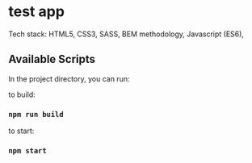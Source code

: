 # test app

Tech stack:
HTML5,
CSS3,
SASS,
BEM methodology,
Javascript (ES6),

## Available Scripts

In the project directory, you can run:

to build:

### `npm run build`

to start:

### `npm start`
